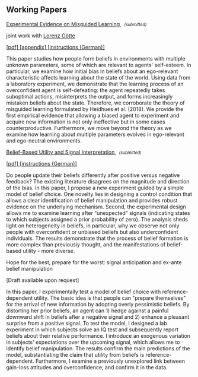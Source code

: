 
## Working Papers

<p class="paper-title">  <a href="{{site.path}}/assets/ML_paper.pdf">Experimental Evidence on Misguided Learning </a>   &nbsp; <i style="font-size:80%; font-weight: normal;"> (submitted)</i> </p> 
<p class="co-author"> 
 joint work  with <a  href="https://fass.nus.edu.sg/ecs/people/lorenz-goette/">Lorenz Götte</a>
</p>
<p class="paper-links"> 
 <a  href="{{site.path}}/assets/ML_paper.pdf">[pdf] </a> 
 <a  href="{{site.path}}/assets/ML_paper_online_appendix.pdf">[appendix] </a> 
 <a  href="{{site.path}}/assets/ML_instructions_DE.zip">[instructions (German)] </a> 
</p>


<p class="abstract">
This paper studies how people form beliefs in environments with multiple
unknown parameters, some of which are relevant to agents'
self-esteem. In particular, we examine how initial bias in beliefs about an
ego-relevant characteristic affects
learning about the state of the world. Using data from a laboratory experiment,
we demonstrate that the learning process of an overconfident agent is self-defeating:
the agent repeatedly takes suboptimal actions, misinterprets the output, and forms
increasingly mistaken beliefs about the state. Therefore, we corroborate the theory
of misguided learning formulated by Heidhues et al. (2018). We provide the first
empirical evidence that allowing a biased agent to experiment and acquire new
information is not only ineffective but in some cases counterproductive. Furthermore,
we move beyond the theory as we examine how learning about multiple parameters
evolves in ego-relevant and ego-neutral environments.
</p>

<p class="paper-title">  <a href="{{site.path}}/assets/kozakiewicz_BBU.pdf"> Belief-Based Utility and Signal Interpretation </a>   &nbsp; <i style="font-size:80%; font-weight: normal;"> (submitted)</i>  </p> 
<p class="paper-links"> 
 <a  href="{{site.path}}/assets/kozakiewicz_BBU.pdf">[pdf] </a> 
 <a  href="{{site.path}}/assets/kozakiewicz_BBU_instructions.zip">[instructions (German)] </a> 
</p>


<p class="abstract">
Do people update their beliefs differently after positive versus negative feedback? The existing literature disagrees on the magnitude and direction of the bias. In this paper, I propose a new experiment guided by a simple model of belief choice. One novelty lies in designing a control condition that allows a clear identification of belief manipulation and provides robust evidence on the underlying mechanism. Second, the experimental design allows me to examine learning after “unexpected” signals (indicating states to which subjects assigned a prior probability of zero). The analysis sheds light on heterogeneity in beliefs, in particular, why we observe not only people with overconfident or unbiased beliefs but also underconfident individuals. The results demonstrate that the process of belief formation is more complex than previously thought, and the manifestations of belief-based utility - more diverse.
</p>



<p class="paper-title"> Hope for the best, prepare for the worst: signal anticipation and ex-ante belief manipulation</p>
<p class="paper-links"> 
[Draft available upon request]
</p>

<p class="abstract">
 In this paper, I experimentally test a model of belief choice with reference-dependent utility. The basic idea is that people can "prepare themselves" for the arrival of new information by adopting overly pessimistic beliefs. By distorting her prior beliefs, an agent can 1) hedge against a painful downward shift in beliefs after a negative signal and 2) enhance a pleasant surprise from a positive signal.  To test the model, I designed a lab experiment in which subjects solve an IQ test and subsequently report beliefs about their relative performance. I introduce an exogenous variation in subjects' expectations over the upcoming signal, which allows me to identify belief manipulation. The results confirm the main predictions of the model, substantiating the claim that utility from beliefs is reference-dependent. Furthermore, I examine a previously unexplored link between gain-loss attitudes and overconfidence, and confirm it in the data.
</p>

&nbsp;
